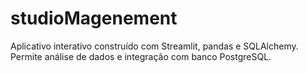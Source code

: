 # studioMagenement
Aplicativo interativo construído com Streamlit, pandas e SQLAlchemy. Permite análise de dados e integração com banco PostgreSQL.
